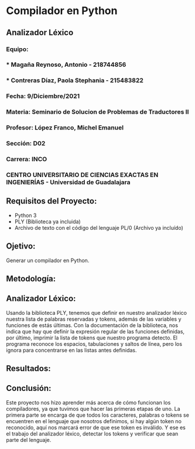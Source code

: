 # Compilador en Python
## Analizador Léxico
 
### Equipo: 
### * Magaña Reynoso, Antonio - 218744856
### * Contreras Díaz, Paola Stephania - 215483822

### Fecha: 9/Diciembre/2021
### Materia: Seminario de Solucion de Problemas de Traductores II
### Profesor: López Franco, Michel Emanuel
### Sección: D02
### Carrera: INCO
### CENTRO UNIVERSITARIO DE CIENCIAS EXACTAS EN INGENIERÍAS - Universidad de Guadalajara


## Requisitos del Proyecto:
- Python 3
- PLY (Biblioteca ya incluida)
- Archivo de texto con el código del lenguaje PL/0 (Archivo ya incluído)

## Ojetivo:
Generar un compilador en Python.

## Metodología:
## Analizador Léxico:
Usando la biblioteca PLY, tenemos que definir en nuestro analizador léxico nuestra lista de palabras reservadas y tokens, además de las variables y funciones de estás últimas.
Con la documentación de la biblioteca, nos indica que hay que definir la expresión regular de las funciones definidas, por último, imprimir la lista de tokens que nuestro programa detecto.
El programa reconoce los espacios, tabulaciones y saltos de línea, pero los ignora para concentrarse en las listas antes definidas.

## Resultados:


## Conclusión:
Este proyecto nos hizo aprender más acerca de cómo funcionan los compiladores, ya que tuvimos que hacer las primeras etapas de uno.
La primera parte se encarga de que todos los caracteres, palabras o tokens se encuentren en el lenguaje que nosotros definimos, si hay algún token no reconocido, aquí nos marcará error de que ese token es inválido.
Y ese es el trabajo del analizador léxico, detectar los tokens y verificar que sean parte del lenguaje.

